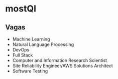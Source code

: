 # mostQI

## Vagas

- Machine Learning
- Natural Language Processing
- DevOps
- Full Stack
- Computer and Information Research Scientist
- Site Reliability Engineer/AWS Solutions Architect
- Software Testing
